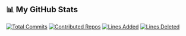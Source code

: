 ## 📊 My GitHub Stats

[![Total Commits](https://img.shields.io/badge/Commits-70-yellow)](#)
[![Contributed Repos](https://img.shields.io/badge/Contributed%20Repos-30-blue)](#)
[![Lines Added](https://img.shields.io/badge/Lines%20Added-20373-brightgreen)](#)
[![Lines Deleted](https://img.shields.io/badge/Lines%20Deleted-578-red)](#)